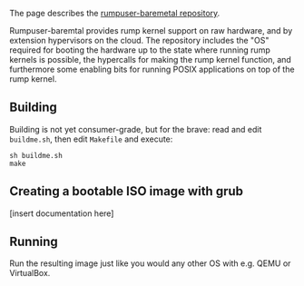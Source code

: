 The page describes the [rumpuser-baremetal repository](http://repo.rumpkernel.org/rumpuser-baremetal).

Rumpuser-baremtal provides rump kernel support on raw hardware, and by extension hypervisors on the cloud.  The repository includes the "OS" required for booting the hardware up to the state where running rump kernels is possible, the hypercalls for making the rump kernel function, and furthermore some enabling bits for running POSIX applications on top of the rump kernel.

Building
--------

Building is not yet consumer-grade, but for the brave: read and edit 
`buildme.sh`, then edit `Makefile` and execute:

```
sh buildme.sh
make
```

Creating a bootable ISO image with grub
---------------------------------------

\[insert documentation here\]

Running
-------

Run the resulting image just like you would any other OS with e.g. QEMU or VirtualBox.
